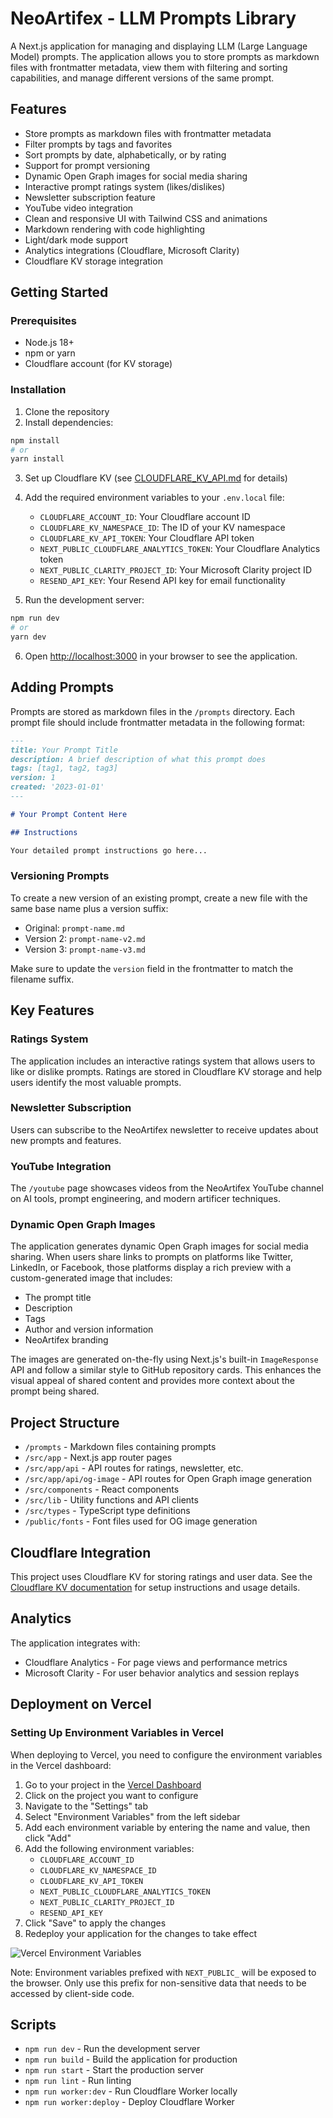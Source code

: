# NeoArtifex - LLM Prompts Library

A Next.js application for managing and displaying LLM (Large Language Model) prompts. The application allows you to store prompts as markdown files with frontmatter metadata, view them with filtering and sorting capabilities, and manage different versions of the same prompt.

## Features

- Store prompts as markdown files with frontmatter metadata
- Filter prompts by tags and favorites
- Sort prompts by date, alphabetically, or by rating
- Support for prompt versioning
- Dynamic Open Graph images for social media sharing
- Interactive prompt ratings system (likes/dislikes)
- Newsletter subscription feature
- YouTube video integration
- Clean and responsive UI with Tailwind CSS and animations
- Markdown rendering with code highlighting
- Light/dark mode support
- Analytics integrations (Cloudflare, Microsoft Clarity)
- Cloudflare KV storage integration

## Getting Started

### Prerequisites

- Node.js 18+
- npm or yarn
- Cloudflare account (for KV storage)

### Installation

1. Clone the repository
2. Install dependencies:

```bash
npm install
# or
yarn install
```

3. Set up Cloudflare KV (see [CLOUDFLARE_KV_API.md](CLOUDFLARE_KV_API.md) for details)

4. Add the required environment variables to your `.env.local` file:
   - `CLOUDFLARE_ACCOUNT_ID`: Your Cloudflare account ID
   - `CLOUDFLARE_KV_NAMESPACE_ID`: The ID of your KV namespace
   - `CLOUDFLARE_KV_API_TOKEN`: Your Cloudflare API token
   - `NEXT_PUBLIC_CLOUDFLARE_ANALYTICS_TOKEN`: Your Cloudflare Analytics token
   - `NEXT_PUBLIC_CLARITY_PROJECT_ID`: Your Microsoft Clarity project ID
   - `RESEND_API_KEY`: Your Resend API key for email functionality

5. Run the development server:

```bash
npm run dev
# or
yarn dev
```

6. Open [http://localhost:3000](http://localhost:3000) in your browser to see the application.

## Adding Prompts

Prompts are stored as markdown files in the `/prompts` directory. Each prompt file should include frontmatter metadata in the following format:

```markdown
---
title: Your Prompt Title
description: A brief description of what this prompt does
tags: [tag1, tag2, tag3]
version: 1
created: '2023-01-01'
---

# Your Prompt Content Here

## Instructions

Your detailed prompt instructions go here...
```

### Versioning Prompts

To create a new version of an existing prompt, create a new file with the same base name plus a version suffix:

- Original: `prompt-name.md`
- Version 2: `prompt-name-v2.md`
- Version 3: `prompt-name-v3.md`

Make sure to update the `version` field in the frontmatter to match the filename suffix.

## Key Features

### Ratings System

The application includes an interactive ratings system that allows users to like or dislike prompts. Ratings are stored in Cloudflare KV storage and help users identify the most valuable prompts.

### Newsletter Subscription

Users can subscribe to the NeoArtifex newsletter to receive updates about new prompts and features.

### YouTube Integration

The `/youtube` page showcases videos from the NeoArtifex YouTube channel on AI tools, prompt engineering, and modern artificer techniques.

### Dynamic Open Graph Images

The application generates dynamic Open Graph images for social media sharing. When users share links to prompts on platforms like Twitter, LinkedIn, or Facebook, those platforms display a rich preview with a custom-generated image that includes:

- The prompt title
- Description
- Tags
- Author and version information
- NeoArtifex branding

The images are generated on-the-fly using Next.js's built-in `ImageResponse` API and follow a similar style to GitHub repository cards. This enhances the visual appeal of shared content and provides more context about the prompt being shared.

## Project Structure

- `/prompts` - Markdown files containing prompts
- `/src/app` - Next.js app router pages
- `/src/app/api` - API routes for ratings, newsletter, etc.
- `/src/app/api/og-image` - API routes for Open Graph image generation
- `/src/components` - React components
- `/src/lib` - Utility functions and API clients
- `/src/types` - TypeScript type definitions
- `/public/fonts` - Font files used for OG image generation

## Cloudflare Integration

This project uses Cloudflare KV for storing ratings and user data. See the [Cloudflare KV documentation](CLOUDFLARE_KV_API.md) for setup instructions and usage details.

## Analytics

The application integrates with:

- Cloudflare Analytics - For page views and performance metrics
- Microsoft Clarity - For user behavior analytics and session replays

## Deployment on Vercel

### Setting Up Environment Variables in Vercel

When deploying to Vercel, you need to configure the environment variables in the Vercel dashboard:

1. Go to your project in the [Vercel Dashboard](https://vercel.com/dashboard)
2. Click on the project you want to configure
3. Navigate to the "Settings" tab
4. Select "Environment Variables" from the left sidebar
5. Add each environment variable by entering the name and value, then click "Add"
6. Add the following environment variables:
   - `CLOUDFLARE_ACCOUNT_ID`
   - `CLOUDFLARE_KV_NAMESPACE_ID`
   - `CLOUDFLARE_KV_API_TOKEN`
   - `NEXT_PUBLIC_CLOUDFLARE_ANALYTICS_TOKEN`
   - `NEXT_PUBLIC_CLARITY_PROJECT_ID`
   - `RESEND_API_KEY`
7. Click "Save" to apply the changes
8. Redeploy your application for the changes to take effect

![Vercel Environment Variables](https://vercel.com/docs/storage/images/storage-env-vars.png)

Note: Environment variables prefixed with `NEXT_PUBLIC_` will be exposed to the browser. Only use this prefix for non-sensitive data that needs to be accessed by client-side code.

## Scripts

- `npm run dev` - Run the development server
- `npm run build` - Build the application for production
- `npm run start` - Start the production server
- `npm run lint` - Run linting
- `npm run worker:dev` - Run Cloudflare Worker locally
- `npm run worker:deploy` - Deploy Cloudflare Worker